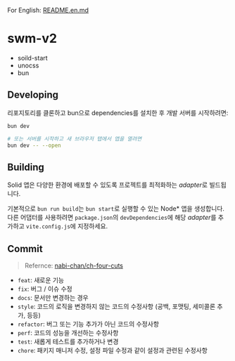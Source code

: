 For English: [README.en.md](./README.en.md)

# swm-v2
- soild-start
- unocss
- bun

## Developing

리포지토리를 클론하고 bun으로 dependencies를 설치한 후 개발 서버를 시작하려면:

```bash
bun dev

# 또는 서버를 시작하고 새 브라우저 탭에서 앱을 열려면
bun dev -- --open
```

## Building
Solid 앱은 다양한 환경에 배포할 수 있도록 프로젝트를 최적화하는 *adapter*로 빌드됩니다.

기본적으로 `bun run build`는 `bun start`로 실행할 수 있는 Node* 앱을 생성합니다. 다른 어댑터를 사용하려면 `package.json`의 `devDependencies`에 해당 *adapter*를 추가하고 `vite.config.js`에 지정하세요.

## Commit
> Refernce: [nabi-chan/ch-four-cuts](https://github.com/nabi-chan/ch-four-cuts/blob/main/README.md#commit-convention)

-  `feat`: 새로운 기능
-  `fix`: 버그 / 이슈 수정
-  `docs`: 문서만 변경하는 경우
-  `style`: 코드의 로직을 변경하지 않는 코드의 수정사항 (공백, 포맷팅, 세미콜론 추가, 등등)
-  `refactor`: 버그 또는 기능 추가가 아닌 코드의 수정사항
-  `perf`: 코드의 성능을 개선하는 수정사항
-  `test`: 새롭게 테스트를 추가하거나 변경
-  `chore`: 패키지 매니저 수정, 설정 파일 수정과 같이 설정과 관련된 수정사항

